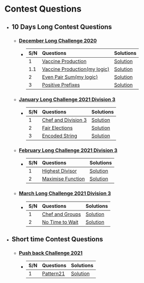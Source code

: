 # Contest Questions

* ## 10 Days Long Contest Questions

    * ### [ December Long Challenge 2020 ](https://www.codechef.com/DEC20B?order=desc&sortBy=successful_submissions)

        * | S/N | Questions   | Solutions  |
          | :---|:------------------------|:-----------|
          | 1  |[Vaccine Production](https://www.codechef.com/DEC20B/problems/VACCINE1) | [Solution](https://github.com/HluciferS/Data-Structures-and-Algorithms/blob/master/CodeCheif/C01.cpp) |
          | 1.1  |[Vaccine Production(my logic)](https://www.codechef.com/DEC20B/problems/VACCINE1) | [Solution](https://github.com/HluciferS/Data-Structures-and-Algorithms/blob/master/CodeCheif/C01.1.cpp) |
          | 2  |[Even Pair Sum(my logic)](https://www.codechef.com/DEC20B/problems/EVENPSUM) | [Solution](https://github.com/HluciferS/Data-Structures-and-Algorithms/blob/master/CodeCheif/C02.cpp) |
          | 3  |[Positive Prefixes](https://www.codechef.com/DEC20B/problems/POSPREFS) | [Solution](https://github.com/HluciferS/Data-Structures-and-Algorithms/blob/master/CodeCheif/C03.cpp) |

    * ### [ January Long Challenge 2021 Division 3 ](https://www.codechef.com/JAN21C?order=desc&sortBy=successful_submissions)

        * | S/N | Questions | Solutions |
          | :---|:------------------------|:-----------|
          | 1  | [Chef and Division 3](https://www.codechef.com/JAN21C/problems/DIVTHREE) | [Solution](https://github.com/HluciferS/Data-Structures-and-Algorithms/blob/master/CodeCheif/C04.cpp) |
          | 2  | [Fair Elections](https://www.codechef.com/JAN21C/problems/FAIRELCT) | [Solution](https://github.com/HluciferS/Data-Structures-and-Algorithms/blob/master/CodeCheif/C05.cpp) |
          | 3  | [Encoded String](https://www.codechef.com/JAN21C/problems/DECODEIT) | [Solution](https://github.com/HluciferS/Data-Structures-and-Algorithms/blob/master/CodeCheif/C06.cpp) |

    * ### [ February Long Challenge 2021 Division 3 ](https://www.codechef.com/FEB21C)

        * | S/N | Questions | Solutions |
          | :---|:------------------------|:-----------|
          | 1  | [Highest Divisor](https://www.codechef.com/FEB21C/problems/HDIVISR) | [Solution](https://github.com/HluciferS/Data-Structures-and-Algorithms/blob/master/CodeCheif/C08.cpp) |
          | 2  | [Maximise Function](https://www.codechef.com/FEB21C/problems/MAXFUN) | [Solution](https://github.com/HluciferS/Data-Structures-and-Algorithms/blob/master/CodeCheif/C09.cpp) |

    * ### [ March Long Challenge 2021 Division 3 ](https://www.codechef.com/MARCH21C)
        * | S/N | Questions | Solutions |
          | :---|:------------------------|:-----------|
          | 1  | [Chef and Groups](https://www.codechef.com/MARCH21C/problems/GROUPS) | [Solution](https://github.com/HluciferS/Data-Structures-and-Algorithms/blob/master/CodeCheif/C10.cpp) |
          | 2  | [No Time to Wait](https://www.codechef.com/MARCH21C/problems/NOTIME) | [Solution](https://github.com/HluciferS/Data-Structures-and-Algorithms/blob/master/CodeCheif/C11.cpp) |

* ## Short time Contest Questions

    * ### [ Push back Challenge 2021 ](https://www.codechef.com/PBK72021?itm_campaign=contest_listing)

        * | S/N | Questions | Solutions |
          | :---|:------------------------|:-----------|
          | 1  | [Pattern21](https://www.codechef.com/PBK72021/problems/ITGUY93) | [Solution](https://github.com/HluciferS/Data-Structures-and-Algorithms/blob/master/CodeCheif/C07.cpp) |